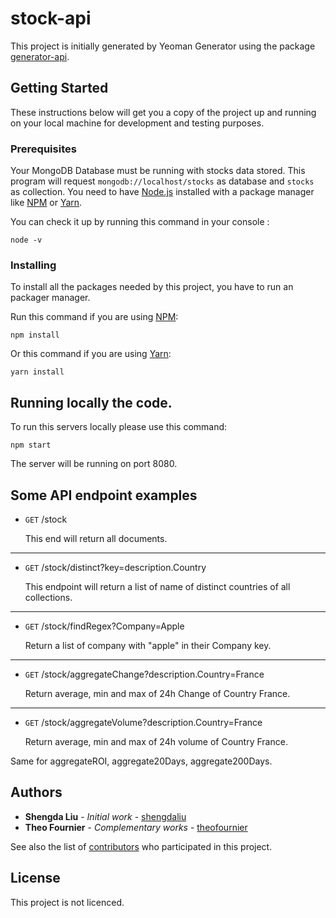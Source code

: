 # stock-api

This project is initially generated by Yeoman Generator using the package [generator-api](https://github.com/ndelvalle/generator-api).

## Getting Started

These instructions below will get you a copy of the project up and running on your local machine for development and testing purposes.

### Prerequisites

Your MongoDB Database must be running with stocks data stored.
This program will request `mongodb://localhost/stocks` as database and `stocks` as collection.
You need to have [Node.js](https://nodejs.org/en/) installed with a package manager like [NPM](https://www.npmjs.com/) or [Yarn](https://yarnpkg.com/).

You can check it up by running this command in your console :

```
node -v
```

### Installing

To install all the packages needed by this project, you have to run an packager manager.

Run this command if you are using [NPM](https://www.npmjs.com/):

```
npm install
```

Or this command if you are using [Yarn](https://yarnpkg.com/):

```
yarn install
```

## Running locally the code.

To run this servers locally please use this command:

```
npm start
```

The server will be running on port 8080.

<!-- ## Deployment -->

## Some API endpoint examples

* <code>GET</code> /stock

    This end will return all documents.
***
* <code>GET</code> /stock/distinct?key=description.Country

    This endpoint will return a list of name of distinct countries of all collections.
***
* <code>GET</code> /stock/findRegex?Company=Apple

    Return a list of company with "apple" in their Company key.
***
* <code>GET</code> /stock/aggregateChange?description.Country=France

    Return average, min and max of 24h Change of Country France.
***
* <code>GET</code> /stock/aggregateVolume?description.Country=France

    Return average, min and max of 24h volume of Country France.


Same for aggregateROI, aggregate20Days, aggregate200Days.

<!-- ## Contributing -->

<!-- ## Versioning -->

## Authors

* **Shengda Liu** - *Initial work* - [shengdaliu](https://github.com/shengdaliu)
* **Theo Fournier** - *Complementary works* - [theofournier](https://github.com/theofournier)

See also the list of [contributors]() who participated in this project.

## License

This project is not licenced.

<!-- ## Acknowledgments -->
